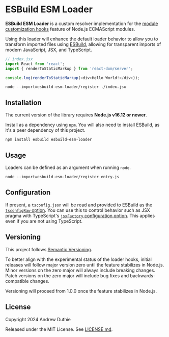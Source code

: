 # ESBuild ESM Loader

**ESBuild ESM Loader** is a custom resolver implementation for the [module customization hooks](https://nodejs.org/docs/latest/api/module.html#customization-hooks) feature of Node.js ECMAScript modules.

Using this loader will enhance the default loader behavior to allow you to transform imported files using [ESBuild](https://esbuild.github.io/), allowing for transparent imports of modern JavaScript, JSX, and TypeScript.

```js
// index.jsx
import React from 'react';
import { renderToStaticMarkup } from 'react-dom/server';

console.log(renderToStaticMarkup(<div>Hello World!</div>));
```

```
node --import=esbuild-esm-loader/register ./index.jsx
```

## Installation

The current version of the library requires **Node.js v16.12 or newer**.

Install as a dependency using `npm`. You will also need to install ESBuild, as it's a peer dependency of this project.

```
npm install esbuild esbuild-esm-loader
```

## Usage

Loaders can be defined as an argument when running `node`.

```
node --import=esbuild-esm-loader/register entry.js
```

## Configuration

If present, a `tsconfig.json` will be read and provided to ESBuild as the [`tsconfigRaw` option](https://esbuild.github.io/api/#tsconfig-raw). You can use this to control behavior such as JSX pragma with TypeScript's [`jsxFactory` configuration option](https://www.typescriptlang.org/tsconfig#jsxFactory). This applies even if you are not using TypeScript.

## Versioning

This project follows [Semantic Versioning](https://semver.org/).

To better align with the experimental status of the loader hooks, initial releases will follow major version zero until the feature stabilizes in Node.js. Minor versions on the zero major will always include breaking changes. Patch versions on the zero major will include bug fixes and backwards-compatible changes.

Versioning will proceed from 1.0.0 once the feature stabilizes in Node.js.

## License

Copyright 2024 Andrew Duthie

Released under the MIT License. See [LICENSE.md](./LICENSE.md).

